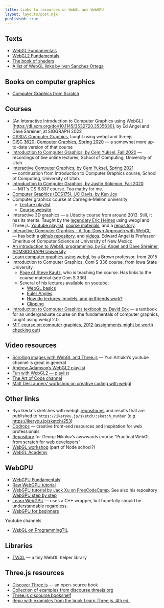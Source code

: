 ```yaml
---
title: Links to resources on WebGL and WebGPU
layout: layouts/post.njk
published: true
---
```



## Texts
- [WebGL Fundamentals](https://webglfundamentals.org/)
- [WebGL2 Fundamentals](https://webgl2fundamentals.org/)
- [The book of shaders](https://thebookofshaders.com/)
- [A list of WebGL links by Ivan Sanchez Ortega](https://ivan.sanchezortega.es/devel/2019/08/26/webgl-links.html)

## Books on computer graphics
- [Computer Graphics from Scratch](https://gabrielgambetta.com/computer-graphics-from-scratch/)

## Courses
- [An Interactive Introduction to Computer Graphics using WebGL][https://dl.acm.org/doi/10.1145/3532720.3535630], by Ed Angel and Dave Shreiner, at SIGGRAPH 2022
- [CS307: Computer Graphics](https://cs.wellesley.edu/~cs307/index.html), taught using webgl and threejs.
- [CISC 3620: Computer Graphics, Spring 2020](https://mr-pc.org/t/cisc3620/) — a somewhat more up-to-date version of that course
- [Introduction to Computer Graphics, by Cem Yuksel, Fall 2020](https://www.youtube.com/playlist?list=PLplnkTzzqsZTfYh4UbhLGpI5kGd5oW_Hh) — recordings of live online lectures, School of Computing, University of Utah.
- [Interactive Computer Graphics, by Cem Yuksel, Spring 2021](https://www.youtube.com/playlist?list=PLplnkTzzqsZS3R5DjmCQsqupu43oS9CFN) — continuation from Introduction to Computer Graphics course; School of Computing, University of Utah.
- [Introduction to Computer Graphics, by Justin Solomon, Fall 2020](https://www.youtube.com/playlist?list=PLQ3UicqQtfNuBjzJ-KEWmG1yjiRMXYKhh) — MIT's CS 6.837 course. Too mathy for me.
- [Computer Graphics (ECS175), UC Davis, by Ken Joy](https://www.youtube.com/playlist?list=PL_w_qWAQZtAZhtzPI5pkAtcUVgmzdAP8g)
- Computer graphics course at Carnegie-Mellon university
  - [Lecture playlist](https://www.youtube.com/playlist?list=PL9_jI1bdZmz2emSh0UQ5iOdT2xRHFHL7E)
  - [Course website](http://15462.courses.cs.cmu.edu/spring2023/home)
- Interactive 3D graphics — a Udacity course from around 2013. Still, it has its merits. Taught by the [legendary Eric Heines](https://erich.realtimerendering.com/) using webgl and Three.js. [Youtube playlist]((https://www.youtube.com/playlist?list=PLAwxTw4SYaPlaHwnoGxJE7NFhEWRCIyet)), [course materials](https://www.udacity.com/wiki/cs291), and a [repository](https://github.com/udacity/cs291).
- [Interactive Computer Graphics - A Top-Down Approach with WebGL](https://www.cs.unm.edu/~angel/BOOK/INTERACTIVE_COMPUTER_GRAPHICS/SEVENTH_EDITION/) — has both a [github repository](https://github.com/esangel/WebGL), and [videos](https://www.cs.unm.edu/~angel/ONLINE_GRAPHICS/MPEGS/). Edward Angel is Professor Emeritus of Computer Science at University of New Mexico
- [An introduction to WebGL programming, by Ed Angel and Dave Shreiner, ACMSIGGRAPH University](https://www.youtube.com/watch?v=tgVLb6fOVVc)
- [Learn computer graphics using webgl](http://webgl.brown37.net/toc.html), by a Brown professor, from 2015
- Introduction to Computer Graphics, Com S 336 course, from Iowa State University
  - [Page of Steve Kautz](https://stevekautz.com/), who is teaching the course. Has links to the course material (see Com S 336)
  - Several of his lectures available on youtube:
    - [WebGL basics](https://youtu.be/PMwvougEwuw)
    - [Euler Angles](https://youtu.be/YhlEW8W1tww)
    - [How do textures, models, and girlfriends work?](https://www.youtube.com/watch?v=KwEuurLRG_Q)
    - [Clipping](https://youtu.be/_jvzZh0jMk4)
- [Introduction to Computer Graphics textbook by David Eck](https://math.hws.edu/graphicsbook/) — a textbook for an undergraduate course on the fundamentals of computer graphics, taught using webgl 2.0.
- [MIT course on computer graphics, 2012 (assignments might be worth checking out)](https://ocw.mit.edu/courses/6-837-computer-graphics-fall-2012/pages/lecture-notes/)

## Video resources
- [Scrolling images with WebGL and Three.js](https://www.youtube.com/watch?v=ivg603bYDk8) — Yuri Artiukh’s youtube channel is great in general
- [Andrew Adamson’s WebGL2 playlist](https://www.youtube.com/playlist?list=PLPbmjY2NVO_X1U1JzLxLDdRn4NmtxyQQo)
- [Fun with WebGL2 — playlist](https://www.youtube.com/playlist?list=PLMinhigDWz6emRKVkVIEAaePW7vtIkaIF)
- [The Art of Code channel](https://www.youtube.com/@TheArtofCodeIsCool/videos)
- [Matt DesLauriers’ workshop on creative coding with webgl](https://github.com/mattdesl/workshop-webgl-glsl)

## Other links
- Ryo Ikeda's sketches with webgl: [repositories](https://github.com/ikeryou?tab=repositories) and results that are published to `https://ikeryou.jp/sketch/:sketch_number` (e.g. https://ikeryou.jp/sketch/253)
- [Codrops](https://tympanus.net/codrops) — creative front-end resources and inspiration for web professionals
- [Repository](https://github.com/gnikoloff/practical-webgl-from-scratch-course) for Georgi Nikolov‘s awwwards course “Practical WebGL from scratch for web developers”
- [WebGL workshop](https://github.com/stackgl/webgl-workshop) (part of Node school?)
- [WebGL Academy](http://www.webglacademy.com/)

## WebGPU
- [WebGPU Fundamentals](https://webgpufundamentals.org/)
- [Raw WebGPU tutorial](https://alain.xyz/blog/raw-webgpu)
- [WebGPU tutorial by Jack Xu on FreeCodeCamp](https://www.youtube.com/watch?v=KTFFdZSDiTU). See also his repository [WebGPU step by step](https://github.com/jack1232/WebGPU-Step-By-Step)
- [Learn WebGPU](https://eliemichel.github.io/LearnWebGPU/index.html) — uses a C++ wrapper, but hopefully should be understandable regardless.
- [WebGPU for beginners](https://www.youtube.com/playlist?list=PLn3eTxaOtL2Ns3wkxdyS3CiqkJuwQdZzn)

Youtube channels
- [WebGL on ProgrammingTIL](https://www.youtube.com/playlist?list=PLPqKsyEGhUnaOdIFLKvdkXAQWD4DoXnFl)

## Libraries
- [TWGL](https://twgljs.org/) — a tiny WebGL helper library

## Three.js resources
- [Discover Three.js](https://discoverthreejs.com/) — an open-source book
- [Collection of examples from discourse.threejs.org](https://discourse.threejs.org/t/collection-of-examples-from-discourse-threejs-org/4315)
- [Three.js discourse bookshelf](https://discourse.threejs.org/t/three-js-bookshelf/2468/5)
- [Repo with examples from the book Learn Three.js, 4th ed.](https://github.com/PacktPublishing/Learn-Three.js-Fourth-edition)
